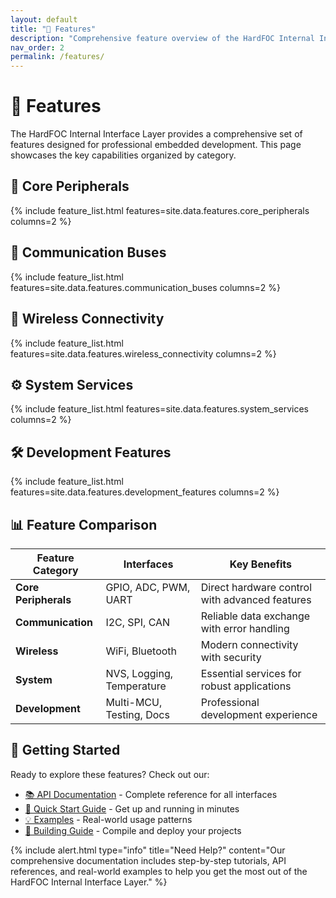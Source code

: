 ```yaml
---
layout: default
title: "🚀 Features"
description: "Comprehensive feature overview of the HardFOC Internal Interface Layer"
nav_order: 2
permalink: /features/
---
```


# 🚀 Features

The HardFOC Internal Interface Layer provides a comprehensive set of features designed for professional embedded development. This page showcases the key capabilities organized by category.

## 🔌 Core Peripherals

{% include feature_list.html features=site.data.features.core_peripherals columns=2 %}

## 📡 Communication Buses

{% include feature_list.html features=site.data.features.communication_buses columns=2 %}

## 📶 Wireless Connectivity

{% include feature_list.html features=site.data.features.wireless_connectivity columns=2 %}

## ⚙️ System Services

{% include feature_list.html features=site.data.features.system_services columns=2 %}

## 🛠️ Development Features

{% include feature_list.html features=site.data.features.development_features columns=2 %}

## 📊 Feature Comparison

| Feature Category | Interfaces | Key Benefits |
|------------------|------------|--------------|
| **Core Peripherals** | GPIO, ADC, PWM, UART | Direct hardware control with advanced features |
| **Communication** | I2C, SPI, CAN | Reliable data exchange with error handling |
| **Wireless** | WiFi, Bluetooth | Modern connectivity with security |
| **System** | NVS, Logging, Temperature | Essential services for robust applications |
| **Development** | Multi-MCU, Testing, Docs | Professional development experience |

## 🎯 Getting Started

Ready to explore these features? Check out our:

- [📚 API Documentation](/api/) - Complete reference for all interfaces
- [🚀 Quick Start Guide](/quick-start/) - Get up and running in minutes
- [💡 Examples](/examples/) - Real-world usage patterns
- [🔧 Building Guide](/building/) - Compile and deploy your projects

{% include alert.html type="info" title="Need Help?" content="Our comprehensive documentation includes step-by-step tutorials, API references, and real-world examples to help you get the most out of the HardFOC Internal Interface Layer." %}
